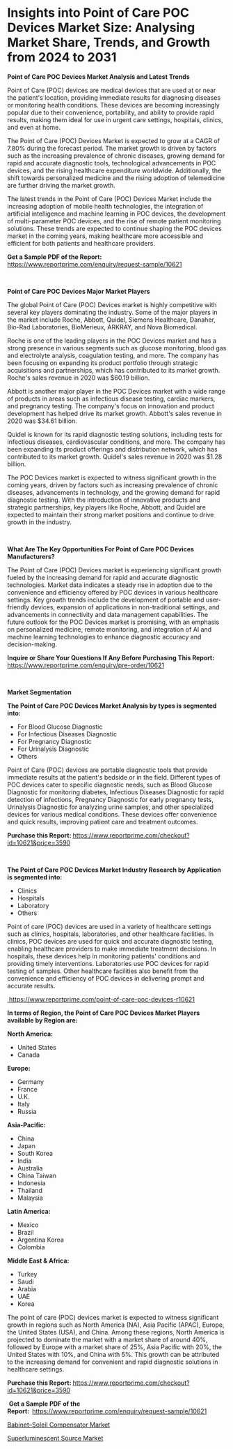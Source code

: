 <p><h1>Insights into Point of Care POC Devices Market Size: Analysing Market Share, Trends, and Growth from 2024 to 2031</h1></p><p><strong>Point of Care POC Devices Market Analysis and Latest Trends</strong></p>
<p><p>Point of Care (POC) devices are medical devices that are used at or near the patient's location, providing immediate results for diagnosing diseases or monitoring health conditions. These devices are becoming increasingly popular due to their convenience, portability, and ability to provide rapid results, making them ideal for use in urgent care settings, hospitals, clinics, and even at home.</p><p>The Point of Care (POC) Devices Market is expected to grow at a CAGR of 7.80% during the forecast period. The market growth is driven by factors such as the increasing prevalence of chronic diseases, growing demand for rapid and accurate diagnostic tools, technological advancements in POC devices, and the rising healthcare expenditure worldwide. Additionally, the shift towards personalized medicine and the rising adoption of telemedicine are further driving the market growth.</p><p>The latest trends in the Point of Care (POC) Devices Market include the increasing adoption of mobile health technologies, the integration of artificial intelligence and machine learning in POC devices, the development of multi-parameter POC devices, and the rise of remote patient monitoring solutions. These trends are expected to continue shaping the POC devices market in the coming years, making healthcare more accessible and efficient for both patients and healthcare providers.</p></p>
<p><strong>Get a Sample PDF of the Report:&nbsp;</strong> <a href="https://www.reportprime.com/enquiry/request-sample/10621">https://www.reportprime.com/enquiry/request-sample/10621</a></p>
<p>&nbsp;</p>
<p><strong>Point of Care POC Devices Major Market Players</strong></p>
<p><p>The global Point of Care (POC) Devices market is highly competitive with several key players dominating the industry. Some of the major players in the market include Roche, Abbott, Quidel, Siemens Healthcare, Danaher, Bio-Rad Laboratories, BioMerieux, ARKRAY, and Nova Biomedical.</p><p>Roche is one of the leading players in the POC Devices market and has a strong presence in various segments such as glucose monitoring, blood gas and electrolyte analysis, coagulation testing, and more. The company has been focusing on expanding its product portfolio through strategic acquisitions and partnerships, which has contributed to its market growth. Roche's sales revenue in 2020 was $60.19 billion.</p><p>Abbott is another major player in the POC Devices market with a wide range of products in areas such as infectious disease testing, cardiac markers, and pregnancy testing. The company's focus on innovation and product development has helped drive its market growth. Abbott's sales revenue in 2020 was $34.61 billion.</p><p>Quidel is known for its rapid diagnostic testing solutions, including tests for infectious diseases, cardiovascular conditions, and more. The company has been expanding its product offerings and distribution network, which has contributed to its market growth. Quidel's sales revenue in 2020 was $1.28 billion.</p><p>The POC Devices market is expected to witness significant growth in the coming years, driven by factors such as increasing prevalence of chronic diseases, advancements in technology, and the growing demand for rapid diagnostic testing. With the introduction of innovative products and strategic partnerships, key players like Roche, Abbott, and Quidel are expected to maintain their strong market positions and continue to drive growth in the industry.</p></p>
<p>&nbsp;</p>
<p><strong>What Are The Key Opportunities For Point of Care POC Devices Manufacturers?</strong></p>
<p><p>The Point of Care (POC) Devices market is experiencing significant growth fueled by the increasing demand for rapid and accurate diagnostic technologies. Market data indicates a steady rise in adoption due to the convenience and efficiency offered by POC devices in various healthcare settings. Key growth trends include the development of portable and user-friendly devices, expansion of applications in non-traditional settings, and advancements in connectivity and data management capabilities. The future outlook for the POC Devices market is promising, with an emphasis on personalized medicine, remote monitoring, and integration of AI and machine learning technologies to enhance diagnostic accuracy and decision-making.</p></p>
<p><strong>Inquire or Share Your Questions If Any Before Purchasing This Report:</strong> <a href="https://www.reportprime.com/enquiry/pre-order/10621">https://www.reportprime.com/enquiry/pre-order/10621</a></p>
<p>&nbsp;</p>
<p><strong>Market Segmentation</strong></p>
<p><strong>The Point of Care POC Devices Market Analysis by types is segmented into:</strong></p>
<p><ul><li>For Blood Glucose Diagnostic</li><li>For Infectious Diseases Diagnostic</li><li>For Pregnancy Diagnostic</li><li>For Urinalysis Diagnostic</li><li>Others</li></ul></p>
<p><p>Point of Care (POC) devices are portable diagnostic tools that provide immediate results at the patient's bedside or in the field. Different types of POC devices cater to specific diagnostic needs, such as Blood Glucose Diagnostic for monitoring diabetes, Infectious Diseases Diagnostic for rapid detection of infections, Pregnancy Diagnostic for early pregnancy tests, Urinalysis Diagnostic for analyzing urine samples, and other specialized devices for various medical conditions. These devices offer convenience and quick results, improving patient care and treatment outcomes.</p></p>
<p><strong>Purchase this Report:&nbsp;</strong><a href="https://www.reportprime.com/checkout?id=10621&price=3590">https://www.reportprime.com/checkout?id=10621&price=3590</a></p>
<p>&nbsp;</p>
<p><strong>The Point of Care POC Devices Market Industry Research by Application is segmented into:</strong></p>
<p><ul><li>Clinics</li><li>Hospitals</li><li>Laboratory</li><li>Others</li></ul></p>
<p><p>Point of care (POC) devices are used in a variety of healthcare settings such as clinics, hospitals, laboratories, and other healthcare facilities. In clinics, POC devices are used for quick and accurate diagnostic testing, enabling healthcare providers to make immediate treatment decisions. In hospitals, these devices help in monitoring patients' conditions and providing timely interventions. Laboratories use POC devices for rapid testing of samples. Other healthcare facilities also benefit from the convenience and efficiency of POC devices in delivering prompt and accurate results.</p></p>
<p><a href="https://www.reportprime.com/point-of-care-poc-devices-r10621">&nbsp;https://www.reportprime.com/point-of-care-poc-devices-r10621</a></p>
<p><strong>In terms of Region, the Point of Care POC Devices Market Players available by Region are:</strong></p>
<p>
    <p> <strong> North America: </strong>
        <ul>
            <li>United States</li>
            <li>Canada</li>
        </ul>
        </p> 
    <p> <strong> Europe: </strong>
        <ul>
            <li>Germany</li>
            <li>France</li>
            <li>U.K.</li>
            <li>Italy</li>
            <li>Russia</li>
        </ul>
        </p> 
    <p> <strong> Asia-Pacific: </strong>
        <ul>
            <li>China</li>
            <li>Japan</li>
            <li>South Korea</li>
            <li>India</li>
            <li>Australia</li>
            <li>China Taiwan</li>
            <li>Indonesia</li>
            <li>Thailand</li>
            <li>Malaysia</li>
        </ul>
        </p> 
    <p> <strong> Latin America: </strong>
        <ul>
            <li>Mexico</li>
            <li>Brazil</li>
            <li>Argentina Korea</li>
            <li>Colombia</li>
        </ul>
        </p> 
    <p> <strong> Middle East & Africa: </strong>
        <ul>
            <li>Turkey</li>
            <li>Saudi</li>
            <li>Arabia</li>
            <li>UAE</li>
            <li>Korea</li>
        </ul>
    </p>
    </p>
<p><p>The point of care (POC) devices market is expected to witness significant growth in regions such as North America (NA), Asia Pacific (APAC), Europe, the United States (USA), and China. Among these regions, North America is projected to dominate the market with a market share of around 40%, followed by Europe with a market share of 25%, Asia Pacific with 20%, the United States with 10%, and China with 5%. This growth can be attributed to the increasing demand for convenient and rapid diagnostic solutions in healthcare settings.</p></p>
<p><strong>Purchase this Report: </strong><a href="https://www.reportprime.com/checkout?id=10621&price=3590">https://www.reportprime.com/checkout?id=10621&price=3590</a></p>
<p>&nbsp;<strong>Get a Sample PDF of the Report:&nbsp;&nbsp;</strong><a href="https://www.reportprime.com/enquiry/request-sample/10621">https://www.reportprime.com/enquiry/request-sample/10621</a></p>
<p><strong></strong></p>
<p><p><a href="https://view.publitas.com/reportprime-1/babinet-soleil-compensator-market-size-and-market-trends-complete-industry-overview-2024-to-2031/">Babinet–Soleil Compensator Market</a></p><p><a href="https://view.publitas.com/reportprime-1/superluminescent-source-market-insight-market-trends-growth-forecasted-from-2024-to-2031/">Superluminescent Source Market</a></p></p>